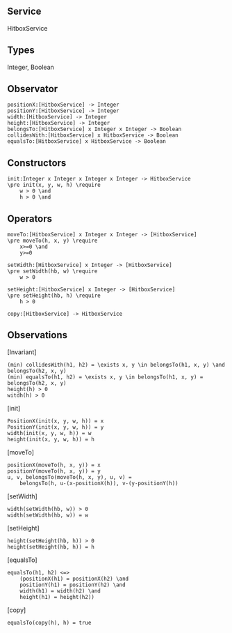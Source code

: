 ## Service
HitboxService

## Types

Integer, Boolean

## Observator

    positionX:[HitboxService] -> Integer
    positionY:[HitboxService] -> Integer
    width:[HitboxService] -> Integer
    height:[HitboxService] -> Integer
    belongsTo:[HitboxService] x Integer x Integer -> Boolean
    collidesWith:[HitboxService] x HitboxService -> Boolean
    equalsTo:[HitboxService] x HitboxService -> Boolean

## Constructors

    init:Integer x Integer x Integer x Integer -> HitboxService
    \pre init(x, y, w, h) \require
        w > 0 \and
        h > 0 \and


## Operators

    moveTo:[HitboxService] x Integer x Integer -> [HitboxService]
    \pre moveTo(h, x, y) \require
        x>=0 \and
        y>=0

    setWidth:[HitboxService] x Integer -> [HitboxService]
    \pre setWidth(hb, w) \require
        w > 0

    setHeight:[HitboxService] x Integer -> [HitboxService]
    \pre setHeight(hb, h) \require
        h > 0

    copy:[HitboxService] -> HitboxService

## Observations

[Invariant]

    (min) collidesWith(h1, h2) = \exists x, y \in belongsTo(h1, x, y) \and belongsTo(h2, x, y)
    (min) equalsTo(h1, h2) = \exists x, y \in belongsTo(h1, x, y) = belongsTo(h2, x, y)
    height(h) > 0
    witdh(h) > 0

[init]

    PositionX(init(x, y, w, h)) = x
    PositionY(init(x, y, w, h)) = y
    width(init(x, y, w, h)) = w
    height(init(x, y, w, h)) = h

[moveTo]

    positionX(moveTo(h, x, y)) = x
    positionY(moveTo(h, x, y)) = y
    u, v, belongsTo(moveTo(h, x, y), u, v) =
        belongsTo(h, u-(x-positionX(h)), v-(y-positionY(h))

[setWidth]

    width(setWidth(hb, w)) > 0
    width(setWidth(hb, w)) = w


[setHeight]

    height(setHeight(hb, h)) > 0
    height(setHeight(hb, h)) = h

[equalsTo]

    equalsTo(h1, h2) <=>
        (positionX(h1) = positionX(h2) \and
        positionY(h1) = positionY(h2) \and
        width(h1) = width(h2) \and
        height(h1) = height(h2))

[copy]

    equalsTo(copy(h), h) = true
